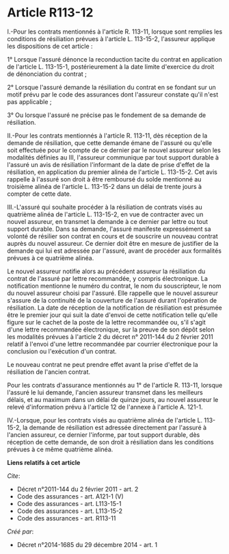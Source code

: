 # Article R113-12

I.-Pour les contrats mentionnés à l'article R. 113-11, lorsque sont remplies les conditions de résiliation prévues à
l'article L. 113-15-2, l'assureur applique les dispositions de cet article : 

1° Lorsque l'assuré dénonce la reconduction tacite du contrat en application de l'article L. 113-15-1, postérieurement à la
date limite d'exercice du droit de dénonciation du contrat ; 

2° Lorsque l'assuré demande la résiliation du contrat en se fondant sur un motif prévu par le code des assurances dont
l'assureur constate qu'il n'est pas applicable ; 

3° Ou lorsque l'assuré ne précise pas le fondement de sa demande de résiliation. 

II.-Pour les contrats mentionnés à l'article R. 113-11, dès réception de la demande de résiliation, que cette demande émane
de l'assuré ou qu'elle soit effectuée pour le compte de ce dernier par le nouvel assureur selon les modalités définies au
III, l'assureur communique par tout support durable à l'assuré un avis de résiliation l'informant de la date de prise d'effet
de la résiliation, en application du premier alinéa de l'article L. 113-15-2. Cet avis rappelle à l'assuré son droit à être
remboursé du solde mentionné au troisième alinéa de l'article L. 113-15-2 dans un délai de trente jours à compter de cette
date. 

III.-L'assuré qui souhaite procéder à la résiliation de contrats visés au quatrième alinéa de l'article L. 113-15-2, en vue
de contracter avec un nouvel assureur, en transmet la demande à ce dernier par lettre ou tout support durable. Dans sa
demande, l'assuré manifeste expressément sa volonté de résilier son contrat en cours et de souscrire un nouveau contrat
auprès du nouvel assureur. Ce dernier doit être en mesure de justifier de la demande qui lui est adressée par l'assuré, avant
de procéder aux formalités prévues à ce quatrième alinéa. 

Le nouvel assureur notifie alors au précédent assureur la résiliation du contrat de l'assuré par lettre recommandée, y
compris électronique. La notification mentionne le numéro du contrat, le nom du souscripteur, le nom du nouvel assureur
choisi par l'assuré. Elle rappelle que le nouvel assureur s'assure de la continuité de la couverture de l'assuré durant
l'opération de résiliation. La date de réception de la notification de résiliation est présumée être le premier jour qui suit
la date d'envoi de cette notification telle qu'elle figure sur le cachet de la poste de la lettre recommandée ou, s'il s'agit
d'une lettre recommandée électronique, sur la preuve de son dépôt selon les modalités prévues à l'article 2 du décret n°
2011-144 du 2 février 2011 relatif à l'envoi d'une lettre recommandée par courrier électronique pour la conclusion ou
l'exécution d'un contrat. 

Le nouveau contrat ne peut prendre effet avant la prise d'effet de la résiliation de l'ancien contrat. 

Pour les contrats d'assurance mentionnés au 1° de l'article R. 113-11, lorsque l'assuré le lui demande, l'ancien assureur
transmet dans les meilleurs délais, et au maximum dans un délai de quinze jours, au nouvel assureur le relevé d'information
prévu à l'article 12 de l'annexe à l'article A. 121-1.

IV.-Lorsque, pour les contrats visés au quatrième alinéa de l'article L. 113-15-2, la demande de résiliation est adressée
directement par l'assuré à l'ancien assureur, ce dernier l'informe, par tout support durable, dès réception de cette demande,
de son droit à résiliation dans les conditions prévues à ce même quatrième alinéa.

**Liens relatifs à cet article**

_Cite_:

  - Décret n°2011-144 du 2 février 2011 - art. 2
  - Code des assurances - art. A121-1 (V)
  - Code des assurances - art. L113-15-1
  - Code des assurances - art. L113-15-2
  - Code des assurances - art. R113-11

_Créé par_:

  - Décret n°2014-1685 du 29 décembre 2014 - art. 1

